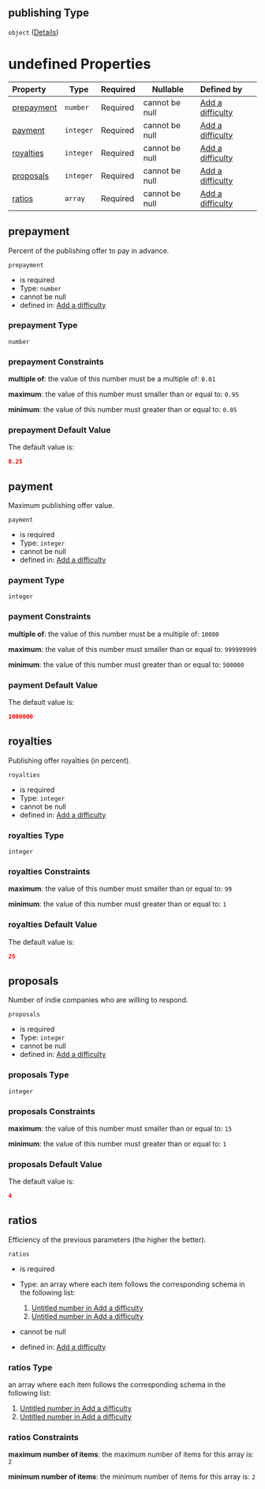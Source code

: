 ## publishing Type

`object` ([Details](add-difficulty-properties-publishing.md))

# undefined Properties

| Property                  | Type      | Required | Nullable       | Defined by                                                                                                                                           |
| :------------------------ | --------- | -------- | -------------- | :--------------------------------------------------------------------------------------------------------------------------------------------------- |
| [prepayment](#prepayment) | `number`  | Required | cannot be null | [Add a difficulty](add-difficulty-properties-publishing-properties-prepayment.md "add-difficulty.json#/properties/publishing/properties/prepayment") |
| [payment](#payment)       | `integer` | Required | cannot be null | [Add a difficulty](add-difficulty-properties-publishing-properties-payment.md "add-difficulty.json#/properties/publishing/properties/payment")       |
| [royalties](#royalties)   | `integer` | Required | cannot be null | [Add a difficulty](add-difficulty-properties-publishing-properties-royalties.md "add-difficulty.json#/properties/publishing/properties/royalties")   |
| [proposals](#proposals)   | `integer` | Required | cannot be null | [Add a difficulty](add-difficulty-properties-publishing-properties-proposals.md "add-difficulty.json#/properties/publishing/properties/proposals")   |
| [ratios](#ratios)         | `array`   | Required | cannot be null | [Add a difficulty](add-difficulty-properties-publishing-properties-ratios.md "add-difficulty.json#/properties/publishing/properties/ratios")         |

## prepayment

Percent of the publishing offer to pay in advance.


`prepayment`

-   is required
-   Type: `number`
-   cannot be null
-   defined in: [Add a difficulty](add-difficulty-properties-publishing-properties-prepayment.md "add-difficulty.json#/properties/publishing/properties/prepayment")

### prepayment Type

`number`

### prepayment Constraints

**multiple of**: the value of this number must be a multiple of: `0.01`

**maximum**: the value of this number must smaller than or equal to: `0.95`

**minimum**: the value of this number must greater than or equal to: `0.05`

### prepayment Default Value

The default value is:

```json
0.25
```

## payment

Maximum publishing offer value.


`payment`

-   is required
-   Type: `integer`
-   cannot be null
-   defined in: [Add a difficulty](add-difficulty-properties-publishing-properties-payment.md "add-difficulty.json#/properties/publishing/properties/payment")

### payment Type

`integer`

### payment Constraints

**multiple of**: the value of this number must be a multiple of: `10000`

**maximum**: the value of this number must smaller than or equal to: `999999999`

**minimum**: the value of this number must greater than or equal to: `500000`

### payment Default Value

The default value is:

```json
1000000
```

## royalties

Publishing offer royalties (in percent).


`royalties`

-   is required
-   Type: `integer`
-   cannot be null
-   defined in: [Add a difficulty](add-difficulty-properties-publishing-properties-royalties.md "add-difficulty.json#/properties/publishing/properties/royalties")

### royalties Type

`integer`

### royalties Constraints

**maximum**: the value of this number must smaller than or equal to: `99`

**minimum**: the value of this number must greater than or equal to: `1`

### royalties Default Value

The default value is:

```json
25
```

## proposals

Number of indie companies who are willing to respond.


`proposals`

-   is required
-   Type: `integer`
-   cannot be null
-   defined in: [Add a difficulty](add-difficulty-properties-publishing-properties-proposals.md "add-difficulty.json#/properties/publishing/properties/proposals")

### proposals Type

`integer`

### proposals Constraints

**maximum**: the value of this number must smaller than or equal to: `15`

**minimum**: the value of this number must greater than or equal to: `1`

### proposals Default Value

The default value is:

```json
4
```

## ratios

Efficiency of the previous parameters (the higher the better).


`ratios`

-   is required
-   Type: an array where each item follows the corresponding schema in the following list:

    1.  [Untitled number in Add a difficulty](add-difficulty-properties-publishing-properties-ratios-items-0.md "check type definition")
    2.  [Untitled number in Add a difficulty](add-difficulty-properties-publishing-properties-ratios-items-1.md "check type definition")
-   cannot be null
-   defined in: [Add a difficulty](add-difficulty-properties-publishing-properties-ratios.md "add-difficulty.json#/properties/publishing/properties/ratios")

### ratios Type

an array where each item follows the corresponding schema in the following list:

1.  [Untitled number in Add a difficulty](add-difficulty-properties-publishing-properties-ratios-items-0.md "check type definition")
2.  [Untitled number in Add a difficulty](add-difficulty-properties-publishing-properties-ratios-items-1.md "check type definition")

### ratios Constraints

**maximum number of items**: the maximum number of items for this array is: `2`

**minimum number of items**: the minimum number of items for this array is: `2`
